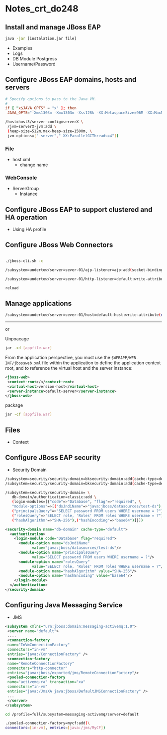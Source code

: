 # Notes_crt_do248

## Install and manage JBoss EAP

```sh
java -jar [instalation.jar file]
```

- Examples
- Logs
- DB Module Postgress
- Username/Password

## Configure JBoss EAP domains, hosts and servers

```conf
# Specify options to pass to the Java VM.
#
if [ "x$JAVA_OPTS" = "x" ]; then
 JAVA_OPTS="-Xms1303m -Xmx1303m -Xss128k -XX:MetaspaceSize=96M -XX:MaxMetaspaceSize=256m ..."
```

```sh
/host=host3/server-config=serverX \
 /jvm=serverX-jvm:add \
 (heap-size=512m,max-heap-size=1500m, \
 jvm-options=["-server","-XX:ParallelGCThreads=4"])
```

### File
- host.xml
  - change name

### WebConsole
- ServerGroup
  - Instance

## Configure JBoss EAP to support clustered and HA operation
- Using HA  profile

## Configure JBoss Web Connectors

```sh

./jboss-cli.sh -c

/subsystem=undertow/server=sever-01/ajp-listener=ajp:add(socket-binding=ajp)

/subsystem=undertow/server=sever-01/http-listener=default:write-attribute(name=max-connections, value=200)

reload
```

## Manage applications


```sh
/subsystem=undertow/server=sever-01/host=default-host:write-attribute(name=default-web-module,value=app.war )
```

---

or

Unpoacage

```sh
jar -xd [appfile.war]
```

From the application perspective, you must use the `$WEBAPP/WEB-INF/jbossweb.xml` file within the application to define the application context root, and to
reference the virtual host and the server instance:

```xml
<jboss-web>
 <context-root>/</context-root>
 <virtual-host>version-host</virtual-host>
 <server-instance>default-server</server-instance>
</jboss-web>
```

package

```sh
jar -cf [appfile.war]
```

## Files
- Context

## Configure JBoss EAP security
- Security Domain

```sh
/subsystem=security/security-domain=bksecurity-domain:add(cache-type=default)
/subsystem=security/security-domain=bksecurity-domain:add(cache-type=default)

/subsystem=security/security-domain= \
   db-domain/authentication=classic:add \
   (login-modules=[{"code"=>"Database", "flag"=>"required", \
   "module-options"=>[("dsJndiName"=>"java:jboss/datasources/test-ds"), \
   ("principalsQuery"=>"SELECT password FROM users WHERE username = ?"), \
   ("rolesQuery"=>"SELECT role, 'Roles' FROM roles WHERE username = ?"), \
   ("hashAlgorithm"=>"SHA-256"),("hashEncoding"=>"base64")]}])
```

```xml
<security-domain name="db-domain" cache-type="default"> 
  <authentication>
    <login-module code="Database" flag="required"> 
      <module-option name="dsJndiName" 
            value="java:jboss/datasources/test-ds"/>
      <module-option name="principalsQuery"
            value="SELECT password FROM users WHERE username = ?"/>
      <module-option name="rolesQuery"
            value="SELECT role, 'Roles' FROM roles WHERE username = ?"/>
      <module-option name="hashAlgorithm" value="SHA-256"/> 
      <module-option name="hashEncoding" value="base64"/> 
    </login-module>
  </authentication>
</security-domain>
```

## Configuring Java Messaging Service
- JMS


```xml
<subsystem xmlns="urn:jboss:domain:messaging-activemq:1.0">
 <server name="default">
 ....
 <connection-factory
 name="InVmConnectionFactory"
 connectors="in-vm"
 entries="java:/ConnectionFactory" />
 <connection-factory
 name="RemoteConnectionFactory"
 connectors="http-connector"
 entries="java:jboss/exported/jms/RemoteConnectionFactory"/>
 <pooled-connection-factory
 name="activemq-ra" transaction="xa"
 connectors="in-vm"
 entries="java:/JmsXA java:jboss/DefaultJMSConnectionFactory" />
 ...
 </server>
</subsystem>

```

```sh
cd /profile=full/subsystem=messaging-activemq/​server=default

./pooled-connection-factory=mycf:add(\
connectors=[in-vm], entries=[java:/jms/MyCF])
```

